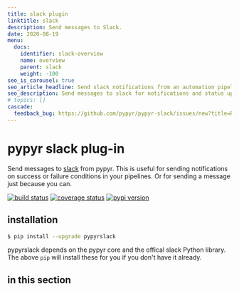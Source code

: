 ```yaml
---
title: slack plugin
linktitle: slack
description: Send messages to Slack.
date: 2020-08-19
menu:
  docs:
    identifier: slack-overview
    name: overview
    parent: slack
    weight: -100
seo_is_carousel: true
seo_article_headline: Send slack notifications from an automation pipeline.
seo_description: Send messages to slack for notifications and status updates when your task-runner pipeline runs.
# topics: []
cascade:
  feedback_bug: https://github.com/pypyr/pypyr-slack/issues/new?title=Re:%%20%s&labels=bug
---
```

# pypyr slack plug-in
Send messages to [slack](https://slack.com/) from pypyr. This is useful
for sending notifications on success or failure conditions in your
pipelines. Or for sending a message just because you can.

[![build status](https://api.shippable.com/projects/58efdfe19755e8070035afd9/badge?branch=master)](https://app.shippable.com/github/pypyr/pypyr-slack)
[![coverage status](https://api.shippable.com/projects/58efdfe19755e8070035afd9/coverageBadge?branch=master)](https://app.shippable.com/github/pypyr/pypyr-slack)
[![pypi version](https://badge.fury.io/py/pypyrslack.svg)](https://pypi.python.org/pypi/pypyrslack/)

## installation
```bash
$ pip install --upgrade pypyrslack
```

pypyrslack depends on the pypyr core and the offical slack Python library. 
The above `pip` will install these for you if you don't have it already.

## in this section